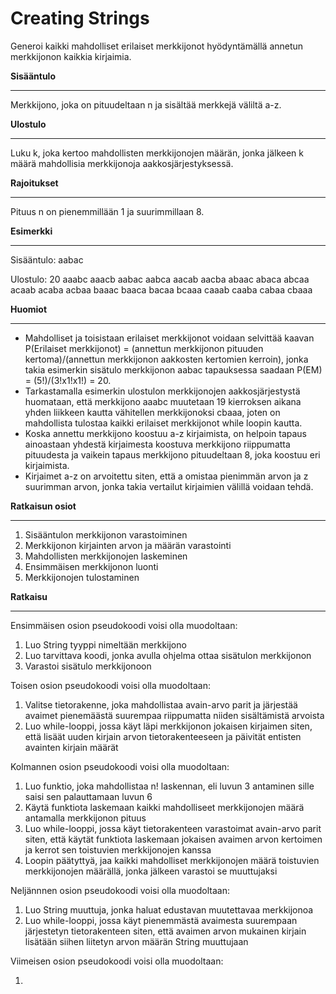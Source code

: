 # Creating Strings

Generoi kaikki mahdolliset erilaiset merkkijonot hyödyntämällä annetun merkkijonon kaikkia kirjaimia.

**Sisääntulo**

---

Merkkijono, joka on pituudeltaan n ja sisältää merkkejä väliltä a-z.

**Ulostulo**

---

Luku k, joka kertoo mahdollisten merkkijonojen määrän, jonka jälkeen k määrä mahdollisia merkkijonoja aakkosjärjestyksessä.

**Rajoitukset**

---

Pituus n on pienemmillään 1 ja suurimmillaan 8.

**Esimerkki**

---

Sisääntulo: aabac

Ulostulo: 20 aaabc aaacb aabac aabca aacab aacba abaac abaca abcaa acaab acaba acbaa baaac baaca bacaa bcaaa caaab caaba cabaa cbaaa

**Huomiot**

---

- Mahdolliset ja toisistaan erilaiset merkkijonot voidaan selvittää kaavan P(Erilaiset merkkijonot) = (annettun merkkijonon pituuden kertoma)/(annettun merkkijonon aakkosten kertomien kerroin), jonka takia esimerkin sisätulo merkkijonon aabac tapauksessa saadaan P(EM) = (5!)/(3!x1!x1!) = 20.
- Tarkastamalla esimerkin ulostulon merkkijonojen aakkosjärjestystä huomataan, että merkkijono aaabc muutetaan 19 kierroksen aikana yhden liikkeen kautta vähitellen merkkijonoksi cbaaa, joten on mahdollista tulostaa kaikki erilaiset merkkijonot while loopin kautta.
- Koska annettu merkkijono koostuu a-z kirjaimista, on helpoin tapaus ainoastaan yhdestä kirjaimesta koostuva merkkijono riippumatta pituudesta ja vaikein tapaus merkkijono pituudeltaan 8, joka koostuu eri kirjaimista. 
- Kirjaimet a-z on arvoitettu siten, että a omistaa pienimmän arvon ja z suurimman arvon, jonka takia vertailut kirjaimien välillä voidaan tehdä.

**Ratkaisun osiot**

---

1. Sisääntulon merkkijonon varastoiminen
2. Merkkijonon kirjainten arvon ja määrän varastointi
3. Mahdollisten merkkijonojen laskeminen
4. Ensimmäisen merkkijonon luonti
5. Merkkijonojen tulostaminen

**Ratkaisu**

---

Ensimmäisen osion pseudokoodi voisi olla muodoltaan:

1. Luo String tyyppi nimeltään merkkijono
2. Luo tarvittava koodi, jonka avulla ohjelma ottaa sisätulon merkkijonon
3. Varastoi sisätulo merkkijonoon

Toisen osion pseudokoodi voisi olla muodoltaan:

1. Valitse tietorakenne, joka mahdollistaa avain-arvo parit ja järjestää avaimet pienemäästä suurempaa riippumatta niiden sisältämistä arvoista
2. Luo while-looppi, jossa käyt läpi merkkijonon jokaisen kirjaimen siten, että lisäät uuden kirjain arvon tietorakenteeseen ja päivität entisten avainten kirjain määrät

Kolmannen osion pseudokoodi voisi olla muodoltaan:

1. Luo funktio, joka mahdollistaa n! laskennan, eli luvun 3 antaminen sille saisi sen palauttamaan luvun 6
2. Käytä funktiota laskemaan kaikki mahdolliseet merkkijonojen määrä antamalla merkkijonon pituus
3. Luo while-looppi, jossa käyt tietorakenteen varastoimat avain-arvo parit siten, että käytät funktiota laskemaan jokaisen avaimen arvon kertoimen ja kerrot sen toistuvien merkkijonojen kanssa
4. Loopin päätyttyä, jaa kaikki mahdolliset merkkijonojen määrä toistuvien merkkijonojen määrällä, jonka jälkeen varastoi se muuttujaksi

Neljännnen osion pseudokoodi voisi olla muodoltaan:

1. Luo String muuttuja, jonka haluat edustavan muutettavaa merkkijonoa
2. Luo while-looppi, jossa käyt pienemmästä avaimesta suurempaan järjestetyn tietorakenteen siten, että avaimen arvon mukainen kirjain lisätään siihen liitetyn arvon määrän String muuttujaan

Viimeisen osion pseudokoodi voisi olla muodoltaan:

1. 
    





